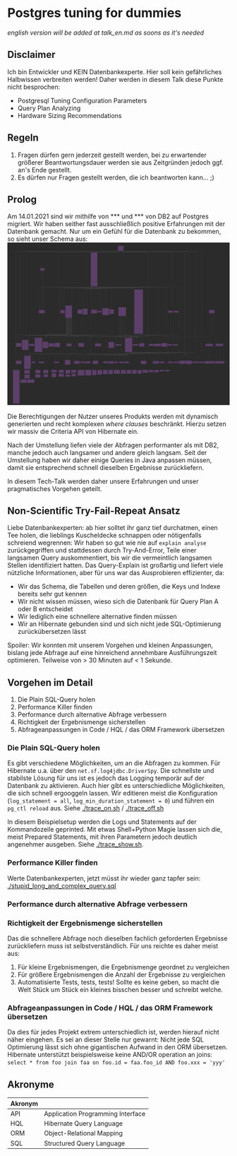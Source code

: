 # Postgres tuning for dummies
_english version will be added at talk_en.md as soons as it's needed_

## Disclaimer
Ich bin Entwickler und KEIN Datenbankexperte. Hier soll kein gefährliches Halbwissen verbreiten werden!
Daher werden in diesem Talk diese Punkte nicht besprochen:
- Postgresql Tuning Configuration Parameters
- Query Plan Analyzing
- Hardware Sizing Recommendations

## Regeln
1) Fragen dürfen gern jederzeit gestellt werden, bei zu erwartender größerer Beantwortungsdauer werden sie aus Zeitgründen jedoch ggf. an's Ende gestellt.
2) Es dürfen nur Fragen gestellt werden, die ich beantworten kann... ;)


## Prolog
Am 14.01.2021 sind wir mithilfe von *** und *** von DB2 auf Postgres migriert.
Wir haben seither fast ausschließlich positive Erfahrungen mit der Datenbank gemacht.
Nur um ein Gefühl für die Datenbank zu bekommen, so sieht unser Schema aus:
![Schema](./schema.png)

Die Berechtigungen der Nutzer unseres Produkts werden mit dynamisch generierten und recht komplexen _where clauses_ beschränkt.
Hierzu setzen wir massiv die Criteria API von Hibernate ein.

Nach der Umstellung liefen viele der Abfragen performanter als mit DB2, manche jedoch auch langsamer und andere gleich langsam.
Seit der Umstellung haben wir daher einige Queries in Java anpassen müssen, damit sie entsprechend schnell dieselben Ergebnisse zurückliefern.

In diesem Tech-Talk werden daher unsere Erfahrungen und unser pragmatisches Vorgehen geteilt.

## Non-Scientific Try-Fail-Repeat Ansatz
Liebe Datenbankexperten: ab hier solltet ihr ganz tief durchatmen, einen Tee holen, die lieblings Kuscheldecke schnappen oder nötigenfalls schreiend wegrennen:
Wir haben so gut wie nie auf `explain analyse` zurückgegriffen und stattdessen durch Try-And-Error, Teile einer langsamen Query auskommentiert, bis wir die vermeintlich langsamen Stellen identifiziert hatten.
Das Query-Explain ist großartig und liefert viele nützliche Informationen, aber für uns war das Ausprobieren effizienter, da:
- Wir das Schema, die Tabellen und deren größen, die Keys und Indexe bereits sehr gut kennen
- Wir nicht wissen müssen, wieso sich die Datenbank für Query Plan A oder B entscheidet
- Wir lediglich eine schnellere alternative finden müssen
- Wir an Hibernate gebunden sind und sich nicht jede SQL-Optimierung zurückübersetzen lässt 

Spoiler: Wir konnten mit unserem Vorgehen und kleinen Anpassungen, bislang jede Abfrage auf eine hinreichend annehmbare Ausführungszeit optimieren. 
Teilweise von > 30 Minuten auf < 1 Sekunde.

## Vorgehen im Detail
1) Die Plain SQL-Query holen
2) Performance Killer finden
3) Performance durch alternative Abfrage verbessern
4) Richtigkeit der Ergebnismenge sicherstellen
5) Abfrageanpassungen in Code / HQL / das ORM Framework übersetzen

### Die Plain SQL-Query holen
Es gibt verschiedene Möglichkeiten, um an die Abfragen zu kommen. Für Hibernate u.a. über den `net.sf.log4jdbc.DriverSpy`.
Die schnellste und stabilste Lösung für uns ist es jedoch das Logging temporär auf der Datenbank zu aktivieren.
Auch hier gibt es unterschiedliche Möglichkeiten, die sich schnell ergooggeln lassen. 
Wir editieren meist die Konfiguration (`log_statement = all`, `log_min_duration_statement = 0`) und führen ein `pg_ctl reload` aus.
Siehe [./trace_on.sh](trace_on.sh) / [./trace_off.sh](trace_off.sh)

In diesem Beispielsetup werden die Logs und Statements auf der Kommandozeile geprinted.
Mit etwas Shell+Python Magie lassen sich die, meist Prepared Statements, mit ihren Parametern jedoch deutlich angenehmer ausgeben. 
Siehe [./trace_show.sh](trace_show.sh).

### Performance Killer finden
Werte Datenbankexperten, jetzt müsst ihr wieder ganz tapfer sein: [./stupid_long_and_complex_query.sql](stupid_long_and_complex_query.sql)

### Performance durch alternative Abfrage verbessern

### Richtigkeit der Ergebnismenge sicherstellen
Das die schnellere Abfrage noch dieselben fachlich geforderten Ergebnisse zurückliefern muss ist selbstverständlich.
Für uns reichte es daher meist aus:
1. Für kleine Ergebnismengen, die Ergebnismenge geordnet zu vergleichen
2. Für größere Ergebnismengen die Anzahl der Ergebnisse zu vergleichen
3. Automatisierte Tests, tests, tests! Sollte es keine geben, so macht die Welt Stück um Stück ein kleines bisschen besser und schreibt welche.

### Abfrageanpassungen in Code / HQL / das ORM Framework übersetzen
Da dies für jedes Projekt extrem unterschiedlich ist, werden hierauf nicht näher eingehen. 
Es sei an dieser Stelle nur gewarnt: Nicht jede SQL Optimierung lässt sich ohne gigantischen Aufwand in den ORM übersetzen.
Hibernate unterstützt beispielsweise keine AND/OR operation an joins:
`select * from foo join faa on foo.id = faa.foo_id AND foo.xxx = 'yyy'`

## Akronyme
| Akronym |                                   |
|---------|-----------------------------------|
| API     | Application Programming Interface |
| HQL     | Hibernate Query Language          |
| ORM     | Object-Relational Mapping         |
| SQL     | Structured Query Language         |
